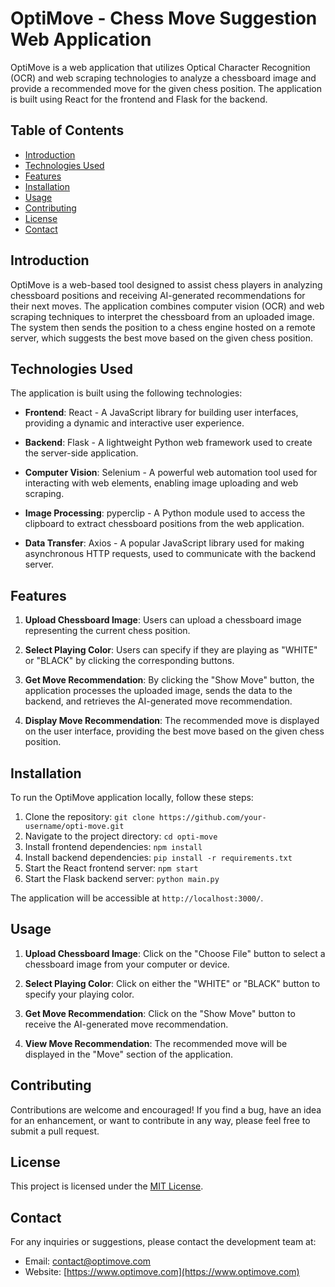 # OptiMove - Chess Move Suggestion Web Application

OptiMove is a web application that utilizes Optical Character Recognition (OCR) and web scraping technologies to analyze a chessboard image and provide a recommended move for the given chess position. The application is built using React for the frontend and Flask for the backend.

## Table of Contents

- [Introduction](#introduction)
- [Technologies Used](#technologies-used)
- [Features](#features)
- [Installation](#installation)
- [Usage](#usage)
- [Contributing](#contributing)
- [License](#license)
- [Contact](#contact)

## Introduction

OptiMove is a web-based tool designed to assist chess players in analyzing chessboard positions and receiving AI-generated recommendations for their next moves. The application combines computer vision (OCR) and web scraping techniques to interpret the chessboard from an uploaded image. The system then sends the position to a chess engine hosted on a remote server, which suggests the best move based on the given chess position.

## Technologies Used

The application is built using the following technologies:

- **Frontend**: React - A JavaScript library for building user interfaces, providing a dynamic and interactive user experience.

- **Backend**: Flask - A lightweight Python web framework used to create the server-side application.

- **Computer Vision**: Selenium - A powerful web automation tool used for interacting with web elements, enabling image uploading and web scraping.

- **Image Processing**: pyperclip - A Python module used to access the clipboard to extract chessboard positions from the web application.

- **Data Transfer**: Axios - A popular JavaScript library used for making asynchronous HTTP requests, used to communicate with the backend server.

## Features

1. **Upload Chessboard Image**: Users can upload a chessboard image representing the current chess position.

2. **Select Playing Color**: Users can specify if they are playing as "WHITE" or "BLACK" by clicking the corresponding buttons.

3. **Get Move Recommendation**: By clicking the "Show Move" button, the application processes the uploaded image, sends the data to the backend, and retrieves the AI-generated move recommendation.

4. **Display Move Recommendation**: The recommended move is displayed on the user interface, providing the best move based on the given chess position.

## Installation

To run the OptiMove application locally, follow these steps:

1. Clone the repository: `git clone https://github.com/your-username/opti-move.git`
2. Navigate to the project directory: `cd opti-move`
3. Install frontend dependencies: `npm install`
4. Install backend dependencies: `pip install -r requirements.txt`
5. Start the React frontend server: `npm start`
6. Start the Flask backend server: `python main.py`

The application will be accessible at `http://localhost:3000/`.

## Usage

1. **Upload Chessboard Image**: Click on the "Choose File" button to select a chessboard image from your computer or device.

2. **Select Playing Color**: Click on either the "WHITE" or "BLACK" button to specify your playing color.

3. **Get Move Recommendation**: Click on the "Show Move" button to receive the AI-generated move recommendation.

4. **View Move Recommendation**: The recommended move will be displayed in the "Move" section of the application.

## Contributing

Contributions are welcome and encouraged! If you find a bug, have an idea for an enhancement, or want to contribute in any way, please feel free to submit a pull request.

## License

This project is licensed under the [MIT License](LICENSE).

## Contact

For any inquiries or suggestions, please contact the development team at:

- Email: contact@optimove.com
- Website: [https://www.optimove.com](https://www.optimove.com)
